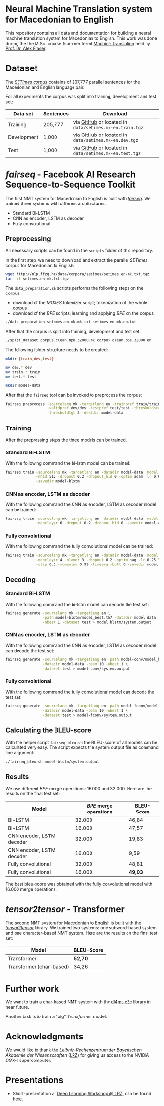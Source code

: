 # Neural Machine Translation system for Macedonian to English

This repository contains all data and documentation for building a neural
machine translation system for Macedonian to English. This work was done during
the the M.Sc. course (summer term) [Machine Translation](http://cis.lmu.de/~fraser/mt_2017/)
held by [Prof. Dr. Alex Fraser](http://cis.lmu.de/~fraser/).

# Dataset

The [*SETimes corpus*](http://nlp.ffzg.hr/resources/corpora/setimes/) contains
of 207,777 parallel sentences for the Macedonian and English language pair.

For all experiments the corpus was split into training, development and
test set:

| Data set    | Sentences | Download
| ----------- | --------- | -----------------------------------------------------------------------------------------------------------------------------------------
| Training    | 205,777   | via [GitHub](https://github.com/stefan-it/nmt-mk-en/raw/master/data/setimes.mk-en.train.tgz) or located in `data/setimes.mk-en.train.tgz`
| Development |   1,000   | via [GitHub](https://github.com/stefan-it/nmt-mk-en/raw/master/data/setimes.mk-en.dev.tgz) or located in `data/setimes.mk-en.dev.tgz`
| Test        |   1,000   | via [GitHub](https://github.com/stefan-it/nmt-mk-en/raw/master/data/setimes.mk-en.test.tgz) or located in `data/setimes.mk-en.test.tgz`

# *fairseq* - Facebook AI Research Sequence-to-Sequence Toolkit

The first NMT system for Macedonian to English is built with [*fairseq*](https://github.com/facebookresearch/fairseq).
We trained three systems with different architectures:

* Standard Bi-LSTM
* CNN as encoder, LSTM as decoder
* Fully convolutional

## Preprocessing

All necessary scripts can be found in the `scripts` folder of this repository.

In the first step, we need to download and extract the parallel *SETimes* corpus
for Macedonian to English:

```bash
wget http://nlp.ffzg.hr/data/corpora/setimes/setimes.en-mk.txt.tgz
tar -xf setimes.en-mk.txt.tgz
```

The `data_preparation.sh` scripts performs the following steps on the corpus:

* download of the *MOSES* tokenizer script; tokenization of the whole corpus
* download of the *BPE* scripts; learning and applying *BPE* on the corpus

```bash
./data_preparation setimes.en-mk.mk.txt setimes.en-mk.en.txt
```

After that the corpus is split into training, development and test set:

```bash
./split_dataset corpus.clean.bpe.32000.mk corpus.clean.bpe.32000.en
```

The following folder structure needs to be created:

```bash
mkdir {train,dev,test}

mv dev.* dev
mv train.* train
mv test.* test

mkdir model-data
```

After that the `fairseq` tool can be invoked to preprocess the corpus:

```bash
fairseq preprocess -sourcelang mk -targetlang en -trainpref train/train \
                   -validpref dev/dev -testpref test/test -thresholdsrc 3 \
                   -thresholdtgt 3 -destdir model-data
```

## Training

After the preprossing steps the three models can be trained.

### Standard Bi-LSTM

With the following command the bi-lstm model can be trained:

```bash
fairseq train -sourcelang mk -targetlang en -datadir model-data -model blstm \
              -nhid 512 -dropout 0.2 -dropout_hid 0 -optim adam -lr 0.0003125 \
              -savedir model-blstm
```

### CNN as encoder, LSTM as decoder

With the following command the CNN as encoder, LSTM as decoder model can be
trained:

```bash
fairseq train -sourcelang mk -targetlang en -datadir model-data -model conv \
              -nenclayer 6 -dropout 0.2 -dropout_hid 0 -savedir model-conv
```

### Fully convolutional

With the following command the fully convolutional model can be trained:

```bash
fairseq train -sourcelang mk -targetlang en -datadir model-data -model fconv \
              -nenclayer 4 -nlayer 3 -dropout 0.2 -optim nag -lr 0.25 \
              -clip 0.1 -momentum 0.99 -timeavg -bptt 0 -savedir model-fconv
```

## Decoding

### Standard Bi-LSTM

With the following command the bi-lstm model can decode the test set:

```bash
fairseq generate -sourcelang mk -targetlang en \
                 -path model-blstm/model_best.th7 -datadir model-data -beam 10 \
                 -nbest 1 -dataset test > model-blstm/system.output
```

### CNN as encoder, LSTM as decoder

With the following command the CNN as encoder, LSTM as decoder model can
decode the test set:

```bash
fairseq generate -sourcelang mk -targetlang en -path model-conv/model_best.th7 \
                 -datadir model-data -beam 10 -nbest 1 \
                 -dataset test > model-conv/system.output
```

### Fully convolutional

With the following command the fully convolutional model can decode the test set:

```bash
fairseq generate -sourcelang mk -targetlang en -path model-fconv/model_best.th7 \
                 -datadir model-data -beam 10 -nbest 1 \
                 -dataset test > model-fconv/system.output
```

## Calculating the BLEU-score

With the helper script `fairseq_bleu.sh` the BLEU-score of all models can be
calculated very easy. The script expects the system output file as command
line argument:

```bash
./fairseq_bleu.sh model-blstm/system.output
```

## Results

We use different *BPE* merge operations: 16.000 and 32.000. Here are
the results on the final test set:

| Model                        | *BPE* merge operations  | BLEU-Score
| ---------------------------- | ----------------------- | ----------
| Bi-LSTM                      | 32.000                  | 46,84
| Bi-LSTM                      | 16.000                  | 47,57
| CNN encoder, LSTM decoder    | 32.000                  | 19,83
| CNN encoder, LSTM decoder    | 16.000                  | 9,59
| Fully convolutional          | 32.000                  | 48,81
| Fully convolutional          | 16.000                  | **49,03**

The best bleu-score was obtained with the fully convolutional model with
16.000 merge operations.

# *tensor2tensor* - Transformer

The second NMT system for Macedonian to English is built with the [*tensor2tensor*](https://github.com/tensorflow/tensor2tensor)
library. We trained two systems: one subword-based system and one
character-based NMT system. Here are the results on the final test set:

| Model                        | BLEU-Score
| ---------------------------- | ----------
| Transformer                  | **52,70**
| Transformer (char-based)     | 34,26

# Further work

We want to train a char-based NMT system with the [dl4mt-c2c](https://github.com/nyu-dl/dl4mt-c2c)
library in near future.

Another task is to train a "big" *Transformer* model.

# Acknowledgments

We would like to thank the *Leibniz-Rechenzentrum der Bayerischen Akademie der
Wissenschaften* ([LRZ](https://www.lrz.de/english/)) for giving us access to the
NVIDIA *DGX-1* supercomputer.

# Presentations

* Short-presentation at [Deep Learning Workshop @ LRZ](https://www.lrz.de/services/compute/courses/2017-09-14_hdlw1s17/),
  can be found [here](short-presentation/stefan_schweter_dlw17.pdf).
